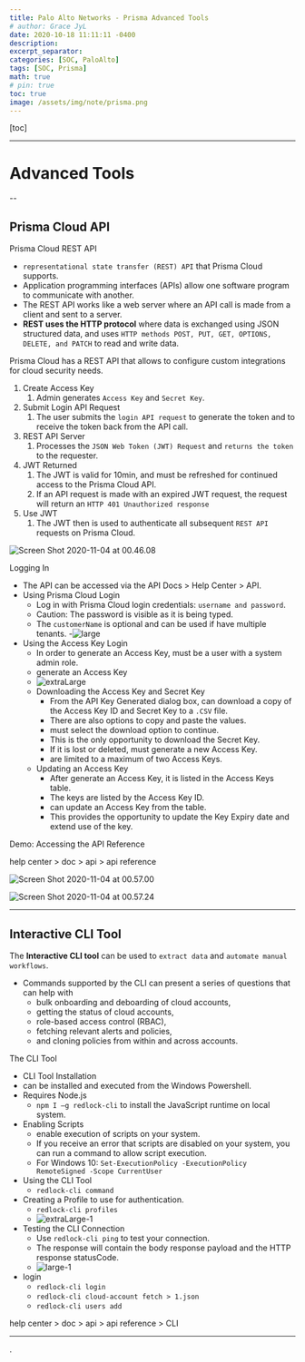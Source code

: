 ```yaml
---
title: Palo Alto Networks - Prisma Advanced Tools
# author: Grace JyL
date: 2020-10-18 11:11:11 -0400
description:
excerpt_separator:
categories: [SOC, PaloAlto]
tags: [SOC, Prisma]
math: true
# pin: true
toc: true
image: /assets/img/note/prisma.png
---
```


[toc]

---

# Advanced Tools

--

## Prisma Cloud API

Prisma Cloud REST API
- `representational state transfer (REST) API` that Prisma Cloud supports.
- Application programming interfaces (APIs) allow one software program to communicate with another.
- The REST API works like a web server where an API call is made from a client and sent to a server.
- **REST uses the HTTP protocol** where data is exchanged using JSON structured data, and uses `HTTP methods POST, PUT, GET, OPTIONS, DELETE, and PATCH` to read and write data.

Prisma Cloud has a REST API that allows to configure custom integrations for cloud security needs.
1. Create Access Key
   1. Admin generates `Access Key` and `Secret Key`.
2. Submit Login API Request
   1. The user submits the `login API request` to generate the token and to receive the token back from the API call.
3. REST API Server
   1. Processes the `JSON Web Token (JWT) Request` and `returns the token` to the requester.
4. JWT Returned
   1. The JWT is valid for 10min, and must be refreshed for continued access to the Prisma Cloud API.
   2. If an API request is made with an expired JWT request, the request will return an `HTTP 401 Unauthorized response`
5. Use JWT
   1. The JWT then is used to authenticate all subsequent `REST API` requests on Prisma Cloud.

![Screen Shot 2020-11-04 at 00.46.08](https://i.imgur.com/1ldnzkB.png)


Logging In
- The API can be accessed via the API Docs > Help Center > API.
- Using Prisma Cloud Login
  - Log in with Prisma Cloud login credentials: `username and password`.
  - Caution: The password is visible as it is being typed.
  - The `customerName` is optional and can be used if have multiple tenants.
  -![large](https://i.imgur.com/7GkxWpe.png)
- Using the Access Key Login
  - In order to generate an Access Key, must be a user with a system admin role.
  - generate an Access Key
  - ![extraLarge](https://i.imgur.com/DXkiqMM.png)
  - Downloading the Access Key and Secret Key
    - From the API Key Generated dialog box, can download a copy of the Access Key ID and Secret Key to a `.CSV` file.
    - There are also options to copy and paste the values.
    - must select the download option to continue.
    - This is the only opportunity to download the Secret Key.
    - If it is lost or deleted, must generate a new Access Key.
    - are limited to a maximum of two Access Keys.
  - Updating an Access Key
    - After generate an Access Key, it is listed in the Access Keys table.
    - The keys are listed by the Access Key ID.
    - can update an Access Key from the table.
    - This provides the opportunity to update the Key Expiry date and extend use of the key.


Demo: Accessing the API Reference

help center > doc > api > api reference

![Screen Shot 2020-11-04 at 00.57.00](https://i.imgur.com/pq9Ktsi.png)

![Screen Shot 2020-11-04 at 00.57.24](https://i.imgur.com/Lc4RMg8.png)


---


## Interactive CLI Tool

The **Interactive CLI tool** can be used to `extract data` and `automate manual workflows`.
- Commands supported by the CLI can present a series of questions that can help with
  - bulk onboarding and deboarding of cloud accounts,
  - getting the status of cloud accounts,
  - role-based access control (RBAC),
  - fetching relevant alerts and policies,
  - and cloning policies from within and across accounts.

The CLI Tool
- CLI Tool Installation
- can be installed and executed from the Windows Powershell.
- Requires Node.js
  - `npm I –g redlock-cli` to install the JavaScript runtime on local system.
- Enabling Scripts
  - enable execution of scripts on your system.
  - If you receive an error that scripts are disabled on your system, you can run a command to allow script execution.
  - For Windows 10: `Set-ExecutionPolicy -ExecutionPolicy RemoteSigned -Scope CurrentUser`
- Using the CLI Tool
  - `redlock-cli command`
- Creating a Profile to use for authentication.
  - `redlock-cli profiles`
  - ![extraLarge-1](https://i.imgur.com/CUVpzdR.png)
- Testing the CLI Connection
  - Use `redlock-cli ping` to test your connection.
  - The response will contain the body response payload and the HTTP response statusCode.
  - ![large-1](https://i.imgur.com/bSJlIe3.png)
- login
  - `redlock-cli login`
  - `redlock-cli cloud-account fetch > 1.json`
  - `redlock-cli users add`


help center > doc > api > api reference > CLI

---





























.
